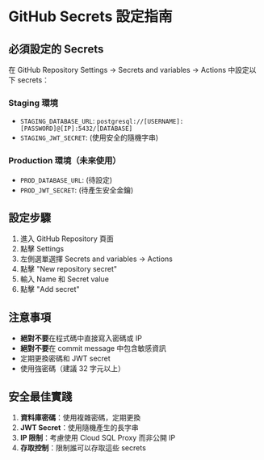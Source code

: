 # GitHub Secrets 設定指南

## 必須設定的 Secrets

在 GitHub Repository Settings → Secrets and variables → Actions 中設定以下 secrets：

### Staging 環境
- `STAGING_DATABASE_URL`: `postgresql://[USERNAME]:[PASSWORD]@[IP]:5432/[DATABASE]`
- `STAGING_JWT_SECRET`: (使用安全的隨機字串)

### Production 環境（未來使用）
- `PROD_DATABASE_URL`: (待設定)
- `PROD_JWT_SECRET`: (待產生安全金鑰)

## 設定步驟

1. 進入 GitHub Repository 頁面
2. 點擊 Settings
3. 左側選單選擇 Secrets and variables → Actions
4. 點擊 "New repository secret"
5. 輸入 Name 和 Secret value
6. 點擊 "Add secret"

## 注意事項

- **絕對不要**在程式碼中直接寫入密碼或 IP
- **絕對不要**在 commit message 中包含敏感資訊
- 定期更換密碼和 JWT secret
- 使用強密碼（建議 32 字元以上）

## 安全最佳實踐

1. **資料庫密碼**：使用複雜密碼，定期更換
2. **JWT Secret**：使用隨機產生的長字串
3. **IP 限制**：考慮使用 Cloud SQL Proxy 而非公開 IP
4. **存取控制**：限制誰可以存取這些 secrets